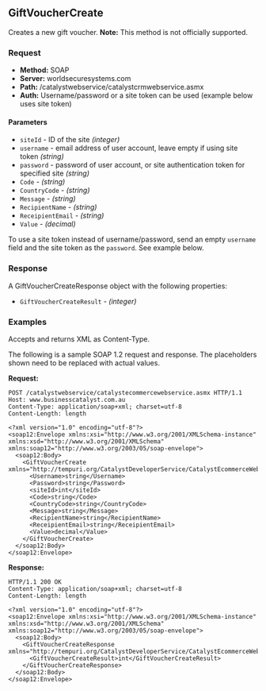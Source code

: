 ## GiftVoucherCreate

Creates a new gift voucher. **Note:** This method is not officially supported.

### Request

* **Method:** SOAP
* **Server:** worldsecuresystems.com
* **Path:** /catalystwebservice/catalystcrmwebservice.asmx
* **Auth:** Username/password or a site token can be used (example below uses site token)

#### Parameters

* `siteId` - ID of the site *(integer)*
* `username` - email address of user account, leave empty if using site token *(string)*
* `password` - password of user account, or site authentication token for specified site *(string)*
* `Code` - *(string)*	
* `CountryCode` - *(string)*	
* `Message` - *(string)*	
* `RecipientName` - *(string)*	
* `ReceipientEmail` - *(string)*	
* `Value` - *(decimal)*	

To use a site token instead of username/password, send an empty `username` field and the site token as the `password`. See example below.

### Response

A GiftVoucherCreateResponse object with the following properties:

* `GiftVoucherCreateResult` - *(integer)* 

### Examples

Accepts and returns XML as Content-Type. 

The following is a sample SOAP 1.2 request and response. The placeholders shown need to be replaced with actual values.

**Request:**
~~~
POST /catalystwebservice/catalystecommercewebservice.asmx HTTP/1.1
Host: www.businesscatalyst.com.au
Content-Type: application/soap+xml; charset=utf-8
Content-Length: length

<?xml version="1.0" encoding="utf-8"?>
<soap12:Envelope xmlns:xsi="http://www.w3.org/2001/XMLSchema-instance" xmlns:xsd="http://www.w3.org/2001/XMLSchema" xmlns:soap12="http://www.w3.org/2003/05/soap-envelope">
  <soap12:Body>
    <GiftVoucherCreate xmlns="http://tempuri.org/CatalystDeveloperService/CatalystEcommerceWebservice">
      <Username>string</Username>
      <Password>string</Password>
      <siteId>int</siteId>
      <Code>string</Code>
      <CountryCode>string</CountryCode>
      <Message>string</Message>
      <RecipientName>string</RecipientName>
      <ReceipientEmail>string</ReceipientEmail>
      <Value>decimal</Value>
    </GiftVoucherCreate>
  </soap12:Body>
</soap12:Envelope>
~~~

**Response:**
~~~
HTTP/1.1 200 OK
Content-Type: application/soap+xml; charset=utf-8
Content-Length: length

<?xml version="1.0" encoding="utf-8"?>
<soap12:Envelope xmlns:xsi="http://www.w3.org/2001/XMLSchema-instance" xmlns:xsd="http://www.w3.org/2001/XMLSchema" xmlns:soap12="http://www.w3.org/2003/05/soap-envelope">
  <soap12:Body>
    <GiftVoucherCreateResponse xmlns="http://tempuri.org/CatalystDeveloperService/CatalystEcommerceWebservice">
      <GiftVoucherCreateResult>int</GiftVoucherCreateResult>
    </GiftVoucherCreateResponse>
  </soap12:Body>
</soap12:Envelope>
~~~
